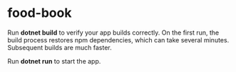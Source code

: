 # food-book
Run **dotnet build** to verify your app builds correctly. On the first run, the build process restores npm dependencies, which can take several minutes. Subsequent builds are much faster.

Run **dotnet run** to start the app.
